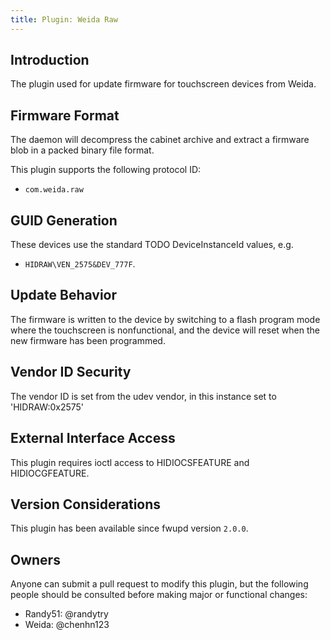 ```yaml
---
title: Plugin: Weida Raw
---
```


## Introduction

The plugin used for update firmware for touchscreen devices from Weida.

## Firmware Format

The daemon will decompress the cabinet archive and extract a firmware blob in
a packed binary file format.

This plugin supports the following protocol ID:

* `com.weida.raw`

## GUID Generation

These devices use the standard TODO DeviceInstanceId values, e.g.

* `HIDRAW\VEN_2575&DEV_777F`.

## Update Behavior

The firmware is written to the device by switching to a flash program mode where the touchscreen
is nonfunctional, and the device will reset when the new firmware has been programmed.

## Vendor ID Security

The vendor ID is set from the udev vendor, in this instance set to 'HIDRAW:0x2575'

## External Interface Access

This plugin requires ioctl access to HIDIOCSFEATURE and HIDIOCGFEATURE.

## Version Considerations

This plugin has been available since fwupd version `2.0.0`.

## Owners

Anyone can submit a pull request to modify this plugin, but the following people should be
consulted before making major or functional changes:

* Randy51: @randytry
* Weida: @chenhn123
